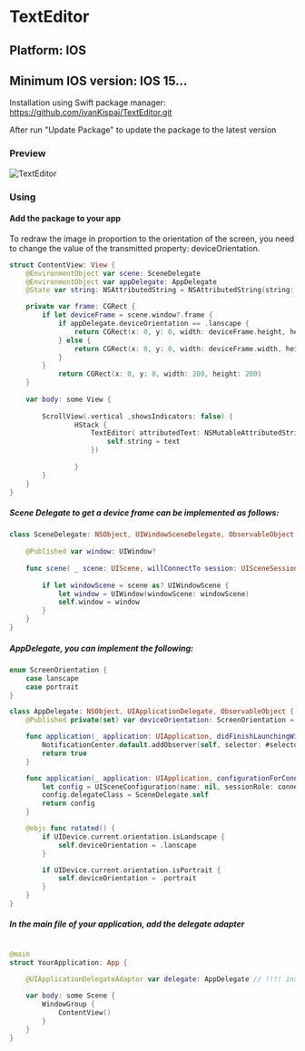 
<h1> TextEditor </h1>

<h2>Platform:              IOS</h2>
<h2>Minimum IOS version: IOS 15...</h2>
<p>Installation using Swift package manager: <a href="https://github.com/ivanKispaj/TextEditor">https://github.com/ivanKispaj/TextEditor.git </a> </p>
<p>After run "Update Package" to update the package to the latest version </p>
<h3>Preview </h3>

![TextEditor](https://user-images.githubusercontent.com/91827767/211144170-315172f2-b52d-4560-aefb-f99c1b2d5308.gif)


<h3>  Using </h3>
<h4> Add the package to your app </h4>
<p> To redraw the image in proportion to the orientation of the screen, you need to change the value of the transmitted property: deviceOrientation. </p>
          
```Swift
struct ContentView: View {
    @EnvironmentObject var scene: SceneDelegate
    @EnvironmentObject var appDelegate: AppDelegate
    @State var string: NSAttributedString = NSAttributedString(string: "")

    private var frame: CGRect {
        if let deviceFrame = scene.window?.frame {
            if appDelegate.deviceOrientation == .lanscape {
                return CGRect(x: 0, y: 0, width: deviceFrame.height, height: deviceFrame.width)
            } else {
                return CGRect(x: 0, y: 0, width: deviceFrame.width, height: deviceFrame.height)
            }
        }
            return CGRect(x: 0, y: 0, width: 200, height: 200)
    }
    
    var body: some View {
        
        ScrollView(.vertical ,showsIndicators: false) {
                HStack {
                    TextEditor( attributedText: NSMutableAttributedString(attributedString: string) , deviceFrame: self.frame, onCommit: { text in
                        self.string = text
                    })
                   
                }
        }
    }
}
```
<h5> Scene Delegate to get a device frame can be implemented as follows: </h5>

```Swift
class SceneDelegate: NSObject, UIWindowSceneDelegate, ObservableObject {
    
    @Published var window: UIWindow?
    
    func scene( _ scene: UIScene, willConnectTo session: UISceneSession, options connectionOptions: UIScene.ConnectionOptions ) {
        
        if let windowScene = scene as? UIWindowScene {
            let window = UIWindow(windowScene: windowScene)
            self.window = window
        }
    }
}
```
<h5> AppDelegate, you can implement the following: </h5>

```Swift
enum ScreenOrientation {
    case lanscape
    case portrait
}

class AppDelegate: NSObject, UIApplicationDelegate, ObservableObject {
    @Published private(set) var deviceOrientation: ScreenOrientation = UIDevice.current.orientation.isLandscape ? .lanscape : .portrait

    func application(_ application: UIApplication, didFinishLaunchingWithOptions launchOptions: [UIApplication.LaunchOptionsKey : Any]? = nil) -> Bool {
        NotificationCenter.default.addObserver(self, selector: #selector(AppDelegate.rotated), name: UIDevice.orientationDidChangeNotification, object: nil)
        return true
    }

    func application(_ application: UIApplication, configurationForConnecting connectingSceneSession: UISceneSession, options: UIScene.ConnectionOptions) -> UISceneConfiguration {
        let config = UISceneConfiguration(name: nil, sessionRole: connectingSceneSession.role)
        config.delegateClass = SceneDelegate.self
        return config
    }

    @objc func rotated() {
        if UIDevice.current.orientation.isLandscape {
            self.deviceOrientation = .lanscape
        }

        if UIDevice.current.orientation.isPortrait {
            self.deviceOrientation = .portrait
        }
    }
}
```

<h5> In the main file of your application, add the delegate adapter</h5>

```Swift

@main
struct YourApplication: App {

    @UIApplicationDelegateAdaptor var delegate: AppDelegate // !!!! insert this
    
    var body: some Scene {
        WindowGroup {
            ContentView()
        }
    }
}
```
